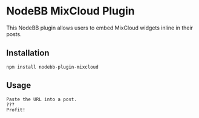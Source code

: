 # NodeBB MixCloud Plugin

This NodeBB plugin allows users to embed MixCloud widgets inline in their posts.

## Installation

    npm install nodebb-plugin-mixcloud

## Usage

    Paste the URL into a post.
    ???
    Profit!
